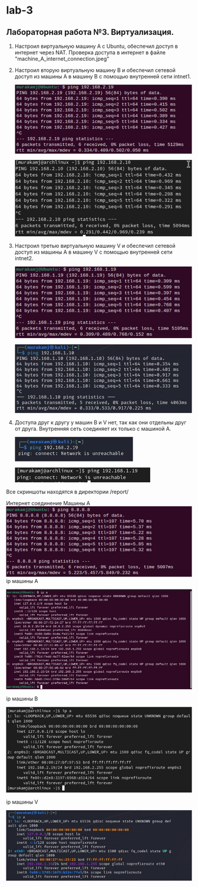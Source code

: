 # lab-3

## Лабораторная работа №3. Виртуализация.

1. Настроил виртуальную машину А с Ubuntu, обеспечил доступ в интернет через NAT. Проверка доступа в интернет в файле "machine_A_internet_connection.jpeg"

2. Настроил вторую виртуальную машину В и обеспечил сетевой доступ из машины А в машину В с помощью внутренней сети intnet1.
   
   ![](https://github.com/AndreyLyakhovich/lab-3/blob/45edddddc6232b72653aea0a55ab84d697826105/report/A-to-B_connection.jpeg)
   
   ![](https://github.com/AndreyLyakhovich/lab-3/blob/45edddddc6232b72653aea0a55ab84d697826105/report/B-to-A_connection.jpeg)

3. Настроил третью виртуальную машину V и обеспечил сетевой доступ из машины А в машину V с помощью внутренней сети intnet2.
   
   ![](https://github.com/AndreyLyakhovich/lab-3/blob/45edddddc6232b72653aea0a55ab84d697826105/report/A-to-V_connection.jpeg)
   
   ![](https://github.com/AndreyLyakhovich/lab-3/blob/45edddddc6232b72653aea0a55ab84d697826105/report/V-to-A_connection.jpeg)

4. Доступа друг к другу у машин В и V нет, так как они отдельны друг от друга. Внутренняя сеть соединяет их только с машиной А.
   
   ![](https://github.com/AndreyLyakhovich/lab-3/blob/45edddddc6232b72653aea0a55ab84d697826105/report/con_disabled_from_B-to-V.jpeg)
   
   ![](https://github.com/AndreyLyakhovich/lab-3/blob/45edddddc6232b72653aea0a55ab84d697826105/report/con_disabled_from_V-to-B.jpeg)

Все скриншоты находятся в директории /report/

Интернет соединение Машины А ![](https://github.com/AndreyLyakhovich/lab-3/blob/45edddddc6232b72653aea0a55ab84d697826105/report/machine_A_internet_connection.jpeg)
ip машины А 

![](https://github.com/AndreyLyakhovich/lab-3/blob/45edddddc6232b72653aea0a55ab84d697826105/report/ubuntu_machine_A.jpeg)

ip машины B 

![](https://github.com/AndreyLyakhovich/lab-3/blob/45edddddc6232b72653aea0a55ab84d697826105/report/arch_machine_B.jpeg)

ip машины V 

![](https://github.com/AndreyLyakhovich/lab-3/blob/45edddddc6232b72653aea0a55ab84d697826105/report/kali_machine_V.jpeg)
